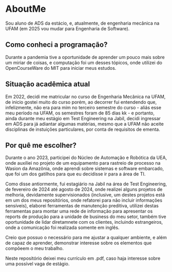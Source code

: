 # AboutMe
Sou aluno de ADS da estácio, e, atualmente, de engenharia mecânica na UFAM (em 2025 vou mudar para Engenharia de Software).

## Como conheci a programação?
Durante a pandemia tive a oportunidade de aprender um pouco mais sobre um miriar de coisas, e computação foi um desses tópicos, onde utilizei do OpenCourseWare do MIT para iniciar meus estudos.

## Situação acadêmica atual
Em 2022, decidi me matricular no curso de Engenharia Mecânica na UFAM, de inicio gostei muito do curso porém, ao decorrer fui entendendo que, infelizmente, não era para mim no terceiro semestre do curso - aliás esse meu período na UFAM, os semestres foram de 85 dias kk - e portanto, ainda durante meu estágio em Test Engineering na Jabil, decidi ingressar em ADS para já adiantar algumas matérias, mesmo que a UFAM não aceite disciplinas de instuições particulares, por conta de requisitos de ementa.

## Por quê me escolher?

Durante o ano 2023, participei do Núcleo de Automação e Robótica da UEA, onde auxiliei no projeto de um equipamento para rastreio de processo na Wasion da Amazônia, onde aprendi sobre sistemas e software embarcado, que foi um dos gatilhos para que eu decidisse ir para a área de TI. 

Como disse antiormente, fui estagiário na Jabil na área de Test Engineering, de fevereiro de 2024 até agosto de 2024, onde realizei alguns projetos de melhoria, devidamente supervisionados (inclusive, um destes projetos está em um dos meus repositórios, onde refatorei para não incluir informações sensíveis), elaborei ferramentas de manutenção preditiva, utilizei destas ferramentas para montar uma rede de informação para apresentar os reports de produção para a unidade de business do meu setor, também tive oportunidade de lidar diretamnete com os clientes, incluindo estrangeiros, onde a comunicação foi realizada somente em inglês. 

Creio que possuo o necessário para me ajustar a qualquer ambiente, e além de capaz de aprender, demonstrar interesse sobre os elementos que compõeem o meu trabalho.

Neste repositório deixei meu currículo em .pdf, caso haja interesse sobre uma possível vaga de estágio.
